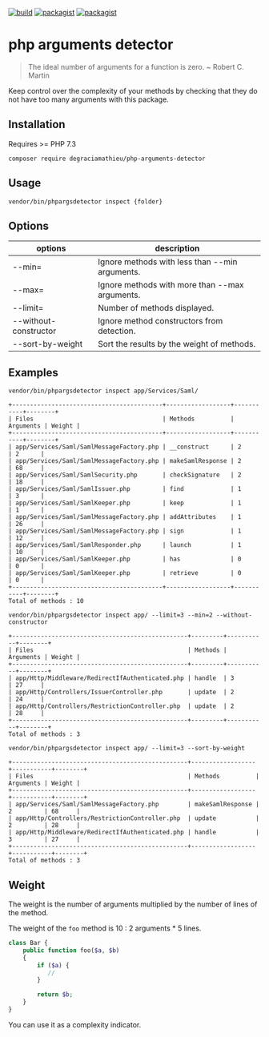 [![build](https://github.com/DeGraciaMathieu/php-arguments-detector/actions/workflows/build.yml/badge.svg?branch=main)](https://github.com/DeGraciaMathieu/php-arguments-detector/actions/workflows/build.yml)
[![packagist](https://img.shields.io/packagist/v/DeGraciaMathieu/php-arguments-detector)]([https://github.com/DeGraciaMathieu/php-arguments-detector/actions/workflows/build.yml](https://img.shields.io/packagist/v/DeGraciaMathieu/php-arguments-detector))
[![packagist](https://img.shields.io/badge/php%20versions-7.3%20%7C%207.4%20%7C%20%5E8-blue)]([https://img.shields.io/badge/php%20versions-7.3%20%7C%207.4%20%7C%20%5E8-blue](https://img.shields.io/badge/php%20versions-7.3%20%7C%207.4%20%7C%20%5E8-blue))

# php arguments detector
> The ideal number of arguments for a function is zero. ~ Robert C. Martin

Keep control over the complexity of your methods by checking that they do not have too many arguments with this package.
## Installation
Requires >= PHP 7.3
```
composer require degraciamathieu/php-arguments-detector
```
## Usage
```
vendor/bin/phpargsdetector inspect {folder}
```
## Options
| options               | description |
|-----------------------|-------------|
| --min=                | Ignore methods with less than --min arguments.         |
| --max=                | Ignore methods with more than --max arguments.         |
| --limit=              | Number of methods displayed.         |
| --without-constructor | Ignore method constructors from detection.         |
| --sort-by-weight      | Sort the results by the weight of methods.         |
## Examples
```
vendor/bin/phpargsdetector inspect app/Services/Saml/

+------------------------------------------+------------------+-----------+--------+
| Files                                    | Methods          | Arguments | Weight |
+------------------------------------------+------------------+-----------+--------+
| app/Services/Saml/SamlMessageFactory.php | __construct      | 2         | 2      |
| app/Services/Saml/SamlMessageFactory.php | makeSamlResponse | 2         | 68     |
| app/Services/Saml/SamlSecurity.php       | checkSignature   | 2         | 18     |
| app/Services/Saml/SamlIssuer.php         | find             | 1         | 3      |
| app/Services/Saml/SamlKeeper.php         | keep             | 1         | 1      |
| app/Services/Saml/SamlMessageFactory.php | addAttributes    | 1         | 26     |
| app/Services/Saml/SamlMessageFactory.php | sign             | 1         | 12     |
| app/Services/Saml/SamlResponder.php      | launch           | 1         | 10     |
| app/Services/Saml/SamlKeeper.php         | has              | 0         | 0      |
| app/Services/Saml/SamlKeeper.php         | retrieve         | 0         | 0      |
+------------------------------------------+------------------+-----------+--------+
Total of methods : 10
```
```
vendor/bin/phpargsdetector inspect app/ --limit=3 --min=2 --without-constructor

+-------------------------------------------------+---------+-----------+--------+
| Files                                           | Methods | Arguments | Weight |
+-------------------------------------------------+---------+-----------+--------+
| app/Http/Middleware/RedirectIfAuthenticated.php | handle  | 3         | 27     |
| app/Http/Controllers/IssuerController.php       | update  | 2         | 24     |
| app/Http/Controllers/RestrictionController.php  | update  | 2         | 28     |
+-------------------------------------------------+---------+-----------+--------+
Total of methods : 3
```
```
vendor/bin/phpargsdetector inspect app/ --limit=3 --sort-by-weight

+-------------------------------------------------+------------------+-----------+--------+
| Files                                           | Methods          | Arguments | Weight |
+-------------------------------------------------+------------------+-----------+--------+
| app/Services/Saml/SamlMessageFactory.php        | makeSamlResponse | 2         | 68     |
| app/Http/Controllers/RestrictionController.php  | update           | 2         | 28     |
| app/Http/Middleware/RedirectIfAuthenticated.php | handle           | 3         | 27     |
+-------------------------------------------------+------------------+-----------+--------+
Total of methods : 3
```
## Weight
The weight is the number of arguments multiplied by the number of lines of the method.

The weight of the `foo` method is 10 : 2 arguments * 5 lines.

```php
class Bar {
    public function foo($a, $b)
    {
        if ($a) {
           //
        }

        return $b;
    }
}
```

You can use it as a complexity indicator.
